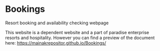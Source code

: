 # Bookings
Resort booking and availability checking webpage

This website is a dependent website and a part of paradise enterprise resorts and hospitality. However you can find a preview of the document here:
https://mainakrepositor.github.io/Bookings/
